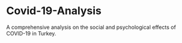 # Covid-19-Analysis
A comprehensive analysis on the social and psychological effects of COVID-19 in Turkey.
